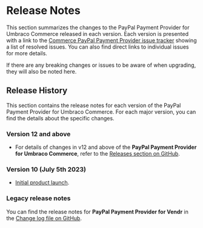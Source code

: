 # Release Notes

This section summarizes the changes to the PayPal Payment Provider for Umbraco Commerce released in each version. Each version is presented with a link to the [Commerce PayPal Payment Provider issue tracker](https://github.com/umbraco/Umbraco.Commerce.PaymentProviders.PayPal/issues) showing a list of resolved issues. You can also find direct links to individual issues for more details.

If there are any breaking changes or issues to be aware of when upgrading, they will also be noted here.

## Release History

This section contains the release notes for each version of the PayPal Payment Provider for Umbraco Commerce. For each major version, you can find the details about the specific changes.

### Version 12 and above

* For details of changes in v12 and above of the **PayPal Payment Provider for Umbraco Commerce**, refer to the [Releases section on GitHub](https://github.com/umbraco/Umbraco.Commerce.PaymentProviders.PayPal/releases).

### Version 10 (July 5th 2023)

* [Initial product launch](https://umbraco.com/blog/umbraco-commerce-release/).

### Legacy release notes

You can find the release notes for **PayPal Payment Provider for Vendr** in the [Change log file on GitHub](../../changelog-archive/paypal.md).
